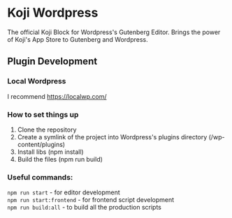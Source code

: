 # Koji Wordpress

The official Koji Block for Wordpress's Gutenberg Editor. Brings the power of Koji's App Store to Gutenberg and Wordpress.

## Plugin Development

### Local Wordpress

I recommend https://localwp.com/

### How to set things up

1. Clone the repository
2. Create a symlink of the project into Wordpress's plugins directory (/wp-content/plugins)
3. Install libs (npm install)
4. Build the files (npm run build)

### Useful commands:

`npm run start` - for editor development <br />
`npm run start:frontend` - for frontend script development <br />
`npm run build:all` - to build all the production scripts
